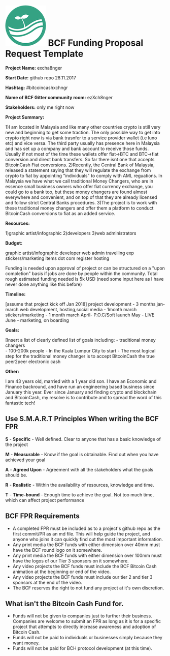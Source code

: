 # ![BCF Logo Round Tiny](https://raw.githubusercontent.com/The-Bitcoin-Cash-Fund/Branding/master/BCF%20Symbol%20Round%20Tiny.png) BCF Funding Proposal Request Template


**Project Name:** excha8nger


**Start Date:** github repo 28.11.2017


**Hashtag:** #bitcoincashxchngr


**Name of BCF Gitter community room:** ezXch8nger


**Stakeholders:** 
only me right now


**Project Summary:** 

1)I am located in Malaysia and like many other countries crypto is still very new and beginning to get some traction. The only possible way to get into crypto right now is via bank trasnfer to a service provider wallet (i.e luno etc) and vice versa. The third party usually has presence here in Malaysia and has set up a company and bank account to receive those funds. Usually if not most of the time these wallets offer fiat->BTC and BTC->fiat conversion and direct bank transfers. So far there isnt one that accepts BitcoinCash Fiat conversions.
2)Recently, the Central Bank of Malaysia, released a statement saying that they will regulate the exchange from crypto to fiat by appointing "individuals" to comply with AML reguations. In Malaysia we have what we call traditional Money Changers, who are in essence small business owners who offer fiat currency exchange, you could go to a bank too, but these money changers are found almost everywhere and convenient, and on top of that they are already licensed and follow strict Central Banks procedures.
3)The project is to work with these traditional money changers and offer them a platform to conduct BitcoinCash conversions to fiat as an added service.

**Resources:**

1)graphic artist/infographic
2)developers
3)web administrators


**Budget:**

graphic artist/infographic
developer
web admin
travelling exp
stickers/marketing items
dot com register
hosting

Funding is needed upon approval of project or can be structured on a "upon completion" basis if jobs are done by people within the community.
Total rough estimated funding needed is 5k USD (need some input here as I have never done anything like this before)



**Timeline:** 

[assume that project kick off Jan 2018]
project development - 3 months jan-march
web development, hosting,social media - 1month march
stickers/marketing - 1 month march
April- P.O.C/Soft launch
May - LIVE
June - marketing, on boarding




**Goals:**

[Insert a list of clearly defined list of goals including: 
    - traditional money changers  
    - 100-200k people
    - In the Kuala Lumpur City to start
    - The most logical step for the traditional money changer is to accept BitcoinCash the true peer2peer electronic cash


**Other:**

I am 43 years old, married with a 1 year old son. I have an Economic and Finance backround, and have run an engineering based business since January this year. Ever since January and finding crypto and blockchain and BitcoinCash, my resolve is to contribute and to spread the word of this fantastic tech!

## Use S.M.A.R.T Principles When writing the BCF FPR

**S** - **Specific** - Well defined. Clear to anyone that has a basic knowledge of the project

**M** - **Measurable** - Know if the goal is obtainable. Find out when you have achieved your goal

**A** - **Agreed Upon** - Agreement with all the stakeholders what the goals should be.

**R** - **Realistic** - Within the availability of resources, knowledge and time.

**T** - **Time-bound** - Enough time to achieve the goal. Not too much time, which can affect project performance


## BCF FPR Requirements

- A completed FPR must be included as to a project's github repo as the first commit/PR as an md file. This will help guide the project, and anyone who joins it can quickly find out the most important information.
- Any print media the BCF funds with either dimension over 40mm must have the BCF round logo on it somewhere.
- Any print media the BCF funds with either dimension over 100mm must have the logos of our Tier 3 sponsors on it somewhere.
- Any video projects the BCF funds must include the BCF Bitcoin Cash animation at the beginning or end of the video.
- Any video projects the BCF funds must include our tier 2 and tier 3 sponsors at the end of the video.
- The BCF reserves the right to not fund any project at it's own discretion.

## What isn't the Bitcoin Cash Fund for.

- Funds will not be given to companies just to further their business. Companies are welcome to submit an FPR as long as it is for a specific project that attempts to directly increase awareness and adoption of Bitcoin Cash.
- Funds will not be paid to individuals or businesses simply because they want money.
- Funds will not be paid for BCH protocol development (at this time).

